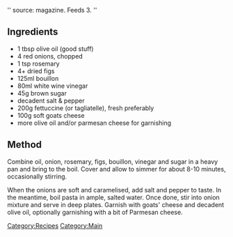 '' source: magazine. Feeds 3. ''

Ingredients
-----------

-   1 tbsp olive oil (good stuff)
-   4 red onions, chopped
-   1 tsp rosemary
-   4+ dried figs
-   125ml bouillon
-   80ml white wine vinegar
-   45g brown sugar
-   decadent salt & pepper
-   200g fettuccine (or tagliatelle), fresh preferably
-   100g soft goats cheese
-   more olive oil and/or parmesan cheese for garnishing

Method
------

Combine oil, onion, rosemary, figs, bouillon, vinegar and sugar in a
heavy pan and bring to the boil. Cover and allow to simmer for about
8-10 minutes, occasionally stirring.

When the onions are soft and caramelised, add salt and pepper to taste.
In the meantime, boil pasta in ample, salted water. Once done, stir into
onion mixture and serve in deep plates. Garnish with goats' cheese and
decadent olive oil, optionally garnishing with a bit of Parmesan cheese.

<Category:Recipes> <Category:Main>


